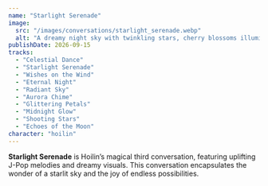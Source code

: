 ```yaml
---
name: "Starlight Serenade"
image:
  src: "/images/conversations/starlight_serenade.webp"
  alt: "A dreamy night sky with twinkling stars, cherry blossoms illuminated by fairy lights, and a soft glow from the horizon, evoking magic and peace."
publishDate: 2026-09-15
tracks:
  - "Celestial Dance"
  - "Starlight Serenade"
  - "Wishes on the Wind"
  - "Eternal Night"
  - "Radiant Sky"
  - "Aurora Chime"
  - "Glittering Petals"
  - "Midnight Glow"
  - "Shooting Stars"
  - "Echoes of the Moon"
character: "hoilin"
---
```


**Starlight Serenade** is Hoilin’s magical third conversation, featuring uplifting J-Pop melodies and dreamy visuals. This conversation encapsulates the wonder of a starlit sky and the joy of endless possibilities.
